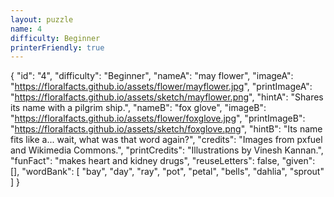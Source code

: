 ```yaml
---
layout: puzzle
name: 4
difficulty: Beginner
printerFriendly: true
---
```

{
    "id": "4",
    "difficulty": "Beginner",
    "nameA": "may flower",
    "imageA": "https://floralfacts.github.io/assets/flower/mayflower.jpg",
    "printImageA": "https://floralfacts.github.io/assets/sketch/mayflower.png",
    "hintA": "Shares its name with a pilgrim ship.",
    "nameB": "fox glove",
    "imageB": "https://floralfacts.github.io/assets/flower/foxglove.jpg",
    "printImageB": "https://floralfacts.github.io/assets/sketch/foxglove.png",
    "hintB": "Its name fits like a... wait, what was that word again?",
    "credits": "Images from pxfuel and Wikimedia Commons.",
    "printCredits": "Illustrations by Vinesh Kannan.",
    "funFact": "makes heart and kidney drugs",
    "reuseLetters": false,
    "given": [],
    "wordBank": [
        "bay",
        "day",
        "ray",
        "pot",
        "petal",
        "bells",
        "dahlia",
        "sprout"
    ]
}